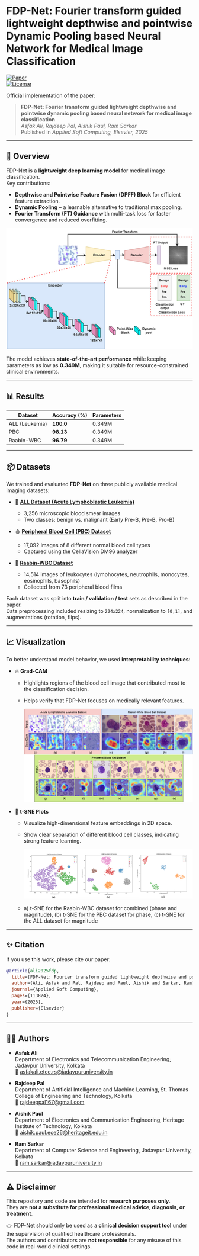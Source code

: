 # FDP-Net: Fourier transform guided lightweight depthwise and pointwise Dynamic Pooling based Neural Network for Medical Image Classification

[![Paper](https://img.shields.io/badge/Paper-Applied%20Soft%20Computing%202025-blue)](https://doi.org/10.1016/j.asoc.2025.113824)  
[![License](https://img.shields.io/badge/License-MIT-green.svg)](LICENSE)  

Official implementation of the paper:  
> **FDP-Net: Fourier transform guided lightweight depthwise and pointwise dynamic pooling based neural network for medical image classification**  
> *Asfak Ali, Rajdeep Pal, Aishik Paul, Ram Sarkar*  
> Published in *Applied Soft Computing, Elsevier, 2025*  

---

## 🔬 Overview  

FDP-Net is a **lightweight deep learning model** for medical image classification.  
Key contributions:  

- **Depthwise and Pointwise Feature Fusion (DPFF) Block** for efficient feature extraction.  
- **Dynamic Pooling** – a learnable alternative to traditional max pooling.  
- **Fourier Transform (FT) Guidance** with multi-task loss for faster convergence and reduced overfitting.

![architecture](assets/modelfdp.jpg)

The model achieves **state-of-the-art performance** while keeping parameters as low as **0.349M**, making it suitable for resource-constrained clinical environments.  

---

## 📊 Results  

| Dataset       | Accuracy (%) | Parameters |
|---------------|-------------|------------|
| ALL (Leukemia) | **100.0**   | 0.349M |
| PBC            | **98.13**   | 0.349M |
| Raabin-WBC     | **96.79**   | 0.349M |


---

## 📦 Datasets  

We trained and evaluated **FDP-Net** on three publicly available medical imaging datasets:  

- 🧬 **[ALL Dataset (Acute Lymphoblastic Leukemia)](https://www.kaggle.com/datasets/mehradaria/leukemia)**  
  - 3,256 microscopic blood smear images  
  - Two classes: benign vs. malignant (Early Pre-B, Pre-B, Pro-B)  

- 🩸 **[Peripheral Blood Cell (PBC) Dataset](https://www.kaggle.com/datasets/unclesamulus/blood-cells-image-dataset)**  
  - 17,092 images of 8 different normal blood cell types  
  - Captured using the CellaVision DM96 analyzer  

- 🔬 **[Raabin-WBC Dataset](https://www.kaggle.com/datasets/masoudnickparvar/white-blood-cells-dataset)**  
  - 14,514 images of leukocytes (lymphocytes, neutrophils, monocytes, eosinophils, basophils)  
  - Collected from 73 peripheral blood films  

Each dataset was split into **train / validation / test** sets as described in the paper.  
Data preprocessing included resizing to `224x224`, normalization to `[0,1]`, and augmentations (rotation, flips).  

---

## 📈 Visualization  

To better understand model behavior, we used **interpretability techniques**:  

- 🔥 **Grad-CAM**  
  - Highlights regions of the blood cell image that contributed most to the classification decision.  
  - Helps verify that FDP-Net focuses on medically relevant features.
 
    ![GradCam](assets/GradCam.png)

- 🎨 **t-SNE Plots**  
  - Visualize high-dimensional feature embeddings in 2D space.  
  - Show clear separation of different blood cell classes, indicating strong feature learning.
 
    ![TSNE-Plot](assets/tsneall.png)

  - a) t-SNE for the Raabin-WBC dataset for combined (phase and magnitude), (b) t-SNE for the PBC dataset for phase, (c) t-SNE for the ALL dataset for magnitude
 
 ---

 ## ✨ Citation  

If you use this work, please cite our paper:  

```bibtex
@article{ali2025fdp,
  title={FDP-Net: Fourier transform guided lightweight depthwise and pointwise dynamic pooling based neural network for medical image classification},
  author={Ali, Asfak and Pal, Rajdeep and Paul, Aishik and Sarkar, Ram},
  journal={Applied Soft Computing},
  pages={113824},
  year={2025},
  publisher={Elsevier}
}
```
---

## 👩‍💻 Authors  

- **Asfak Ali**  
  Department of Electronics and Telecommunication Engineering, Jadavpur University, Kolkata  
  📧 [asfakali.etce.rs@jadavpuruniversity.in](mailto:asfakali.etce.rs@jadavpuruniversity.in)  

- **Rajdeep Pal**  
  Department of Artificial Intelligence and Machine Learning, St. Thomas College of Engineering and Technology, Kolkata  
  📧 [rajdeeppal167@gmail.com](mailto:rajdeeppal167@gmail.com)  

- **Aishik Paul**  
  Department of Electronics and Communication Engineering, Heritage Institute of Technology, Kolkata  
  📧 [aishik.paul.ece26@heritageit.edu.in](mailto:aishik.paul.ece26@heritageit.edu.in)  

- **Ram Sarkar**  
  Department of Computer Science and Engineering, Jadavpur University, Kolkata  
  📧 [ram.sarkar@jadavpuruniversity.in](mailto:ram.sarkar@jadavpuruniversity.in)  

---

## ⚠️ Disclaimer  

This repository and code are intended for **research purposes only**.  
They are **not a substitute for professional medical advice, diagnosis, or treatment**.  

👉 FDP-Net should only be used as a **clinical decision support tool** under the supervision of qualified healthcare professionals.  
The authors and contributors are **not responsible** for any misuse of this code in real-world clinical settings.  



